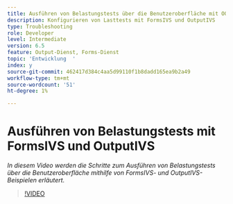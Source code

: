 ```yaml
---
title: Ausführen von Belastungstests über die Benutzeroberfläche mit OOTB FormsIVS- und OutputIVS-Beispielen
description: Konfigurieren von Lasttests mit FormsIVS und OutputIVS
type: Troubleshooting
role: Developer
level: Intermediate
version: 6.5
feature: Output-Dienst, Forms-Dienst
topic: 'Entwicklung  '
index: y
source-git-commit: 462417d384c4aa5d99110f1b8dadd165ea9b2a49
workflow-type: tm+mt
source-wordcount: '51'
ht-degree: 1%

---
```



# Ausführen von Belastungstests mit FormsIVS und OutputIVS

*In diesem Video werden die Schritte zum Ausführen von Belastungstests über die Benutzeroberfläche mithilfe von FormsIVS- und OutputIVS-Beispielen erläutert.*

>[!VIDEO](https://video.tv.adobe.com/v/335507?quality=9&learn=on)
